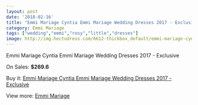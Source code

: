 ```yaml
---
layout: post
date: '2018-02-16'
title: "Emmi Mariage Cyntia Emmi Mariage Wedding Dresses 2017 - Exclusive"
category: Emmi Mariage
tags: ["wedding","emmi","rosy","little","dresses"]
image: http://img.hectodress.com/6612-thickbox_default/emmi-mariage-cyntia-emmi-mariage-wedding-dresses-2013-exclusive.jpg
---
```

Emmi Mariage Cyntia Emmi Mariage Wedding Dresses 2017 - Exclusive

On Sales: **$269.6**
<a href="https://www.hectodress.com/emmi-mariage/3290-emmi-mariage-cyntia-emmi-mariage-wedding-dresses-2013-exclusive.html"><amp-img layout="responsive" width="600" height="600" src="//img.hectodress.com/6612-thickbox_default/emmi-mariage-cyntia-emmi-mariage-wedding-dresses-2013-exclusive.jpg" alt="Emmi Mariage Cyntia Emmi Mariage Wedding Dresses 2017 - Exclusive 0" /></a>

Buy it: [Emmi Mariage Cyntia Emmi Mariage Wedding Dresses 2017 - Exclusive](https://www.hectodress.com/emmi-mariage/3290-emmi-mariage-cyntia-emmi-mariage-wedding-dresses-2013-exclusive.html "Emmi Mariage Cyntia Emmi Mariage Wedding Dresses 2017 - Exclusive")

View more: [Emmi Mariage](https://www.hectodress.com/57-emmi-mariage "Emmi Mariage")